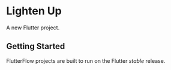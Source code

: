 # Lighten Up

A new Flutter project.

## Getting Started

FlutterFlow projects are built to run on the Flutter _stable_ release.
